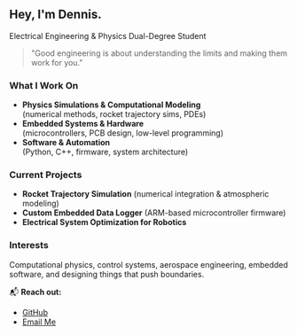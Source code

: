 ## Hey, I'm Dennis.
Electrical Engineering & Physics Dual-Degree Student

> "Good engineering is about understanding the limits and making them work for you."  

### What I Work On
- **Physics Simulations & Computational Modeling**  
  (numerical methods, rocket trajectory sims, PDEs)  
- **Embedded Systems & Hardware**  
  (microcontrollers, PCB design, low-level programming)  
- **Software & Automation**  
  (Python, C++, firmware, system architecture)  

###  Current Projects
-  **Rocket Trajectory Simulation** (numerical integration & atmospheric modeling)  
-  **Custom Embedded Data Logger** (ARM-based microcontroller firmware)  
-  **Electrical System Optimization for Robotics**  

### Interests  
Computational physics, control systems, aerospace engineering, embedded software, and designing things that push boundaries.

📬 **Reach out:**  
- [GitHub](https://github.com/prcio)  
- [Email Me](mailto:your-email@example.com)  
